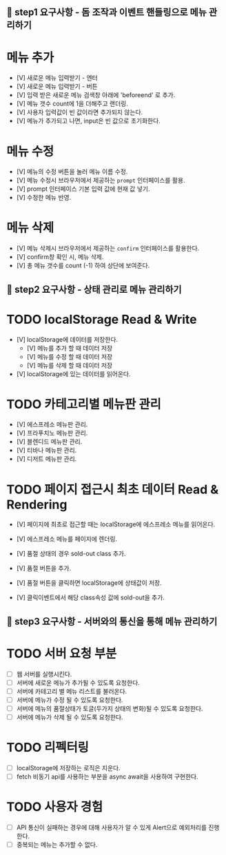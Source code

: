 ## 🎯 step1 요구사항 - 돔 조작과 이벤트 핸들링으로 메뉴 관리하기

# 메뉴 추가
  - [V] 새로운 메뉴 입력받기 - 엔터
  - [V] 새로운 메뉴 입력받기 - 버튼
  - [V] 입력 받은 새로운 메뉴 검색창 아래에 'beforeend' 로 추가.
  - [V] 메뉴 갯수 count에 1을 더해주고 랜더링.
  - [V] 사용자 입력값이 빈 값이라면 추가되지 않는다.
  - [V] 메뉴가 추가되고 나면, input은 빈 값으로 초기화한다.

# 메뉴 수정
  - [V] 메뉴의 수정 버튼을 눌러 메뉴 이름 수정.
  - [V] 메뉴 수정시 브라우저에서 제공하는 `prompt` 인터페이스를 활용.
  - [V] prompt 인터페이스 기본 입력 값에 현재 값 넣기.
  - [V] 수정한 메뉴 반영.

# 메뉴 삭제
  - [V] 메뉴 삭제시 브라우저에서 제공하는 `confirm` 인터페이스를 활용한다.
  - [V] confirm창 확인 시, 메뉴 삭제.
  - [V] 총 메뉴 갯수를 count (-1) 하여 상단에 보여준다.


## 🎯 step2 요구사항 - 상태 관리로 메뉴 관리하기

# TODO localStorage Read & Write
- [V] localStorage에 데이터를 저장한다. 
    - [V] 메뉴를 추가 할 때 데이터 저장
    - [V] 메뉴를 수정 할 때 데이터 저장
    - [V] 메뉴를 삭제 할 때 데이터 저장
- [V] localStorage에 있는 데이터를 읽어온다.

# TODO 카테고리별 메뉴판 관리
- [V] 에스프레소 메뉴판 관리.
- [V] 프라푸치노 메뉴판 관리.
- [V] 블렌디드 메뉴판 관리.
- [V] 티바나 메뉴판 관리.
- [V] 디저트 메뉴판 관리.

# TODO 페이지 접근시 최초 데이터 Read & Rendering
- [V] 페이지에 최초로 접근할 때는 localStorage에 에스프레소 메뉴를 읽어온다.
- [V] 에스프레소 메뉴를 페이지에 렌더링.

- [V] 품절 상태의 경우 sold-out class 추가.
- [V] 품절 버튼을 추가.
- [V] 품절 버튼을 클릭하면 localStorage에 상태값이 저장.
- [V] 클릭이벤트에서 해당 class속성 값에 sold-out을 추가. 

## 🎯 step3 요구사항 - 서버와의 통신을 통해 메뉴 관리하기

# TODO 서버 요청 부분
- [ ] 웹 서버를 실행시킨다.
- [ ] 서버에 새로운 메뉴가 추가될 수 있도록 요청한다.
- [ ] 서버에 카테고리 별 메뉴 리스트를 불러온다.
- [ ] 서버에 메뉴가 수정 될 수 있도록 요청한다.
- [ ] 서버에 메뉴의 품절상태가 토글(두가지 상태의 변화)될 수 있도록 요청한다.
- [ ] 서버에 메뉴가 삭제 될 수 있도록 요청한다.

# TODO 리펙터링
- [ ] localStorage에 저장하는 로직은 지운다.
- [ ] fetch 비동기 api를 사용하는 부분을 async await을 사용하여 구현한다.

# TODO 사용자 경험
- [ ] API 통신이 실패하는 경우에 대해 사용자가 알 수 있게 Alert으로 예외처리를 진행한다.
- [ ] 중복되는 메뉴는 추가할 수 없다.
